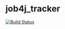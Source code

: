 # job4j_tracker
[![Build Status](https://travis-ci.com/NukeCookie/job4j_tracker.svg?branch=master)](https://travis-ci.com/NukeCookie/job4j_tracker)

